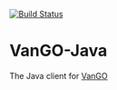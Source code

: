 [![Build Status](https://travis-ci.org/jadenyjw/VanGO-Java.svg?branch=master)](https://travis-ci.org/jadenyjw/VanGO-Java)
# VanGO-Java
The Java client for [VanGO](https://github.com/jadenyjw/vango)
